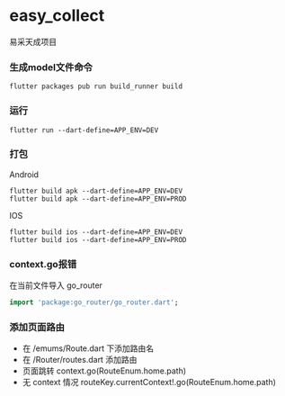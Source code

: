 # easy_collect
易采天成项目

### 生成model文件命令
```shell
flutter packages pub run build_runner build
```

### 运行
```shell
flutter run --dart-define=APP_ENV=DEV
```

### 打包
Android
```shell
flutter build apk --dart-define=APP_ENV=DEV
flutter build apk --dart-define=APP_ENV=PROD
```
IOS
```shell
flutter build ios --dart-define=APP_ENV=DEV
flutter build ios --dart-define=APP_ENV=PROD
```


### context.go报错
在当前文件导入 go_router
```dart
import 'package:go_router/go_router.dart';
```

### 添加页面路由
- 在 /emums/Route.dart 下添加路由名
- 在 /Router/routes.dart 添加路由
- 页面跳转 context.go(RouteEnum.home.path)
- 无 context 情况 routeKey.currentContext!.go(RouteEnum.home.path)


